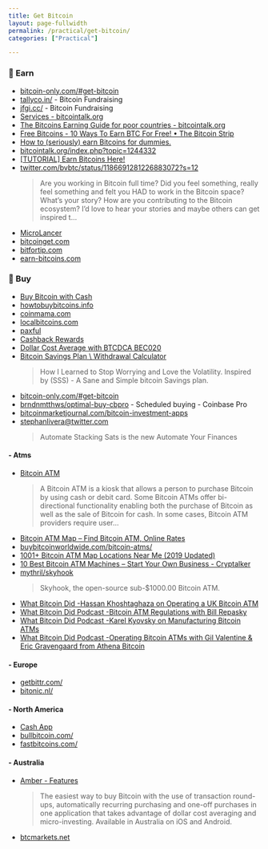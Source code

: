 ```yaml
---
title: Get Bitcoin
layout: page-fullwidth
permalink: /practical/get-bitcoin/
categories: ["Practical"]

---
```


### 💱 Earn

* [bitcoin-only.com/#get-bitcoin](https://bitcoin-only.com/#get-bitcoin) 
* [tallyco.in/](https://tallyco.in/) - Bitcoin Fundraising 
* [jfgi.cc/](https://www.jfgi.cc/) - Bitcoin Fundraising
* [Services - bitcointalk.org](https://bitcointalk.org/index.php?board=52.0)
* [The Bitcoins Earning Guide for poor countries - bitcointalk.org](https://bitcointalk.org/index.php?topic=1263461.0)
* [Free Bitcoins - 10 Ways To Earn BTC For Free! • The Bitcoin Strip](https://thebitcoinstrip.com/free-bitcoins/)
* [How to (seriously) earn Bitcoins for dummies.](https://bitcointalk.org/index.php?topic=1414824.msg14335511)
* [bitcointalk.org/index.php?topic=1244332](https://bitcointalk.org/index.php?topic=1244332)
* [[TUTORIAL] Earn Bitcoins Here!](https://bitcointalk.org/index.php?topic=1244332)
* [twitter.com/bvbtc/status/1186691281226883072?s=12](https://twitter.com/bvbtc/status/1186691281226883072?s=12)
  > Are you working in Bitcoin full time? Did you feel something, really feel something and felt you HAD to work in the Bitcoin space? What’s your story? How are you contributing to the Bitcoin ecosystem? I’d love to hear your stories and maybe others can get inspired t...
* [MicroLancer](https://microlancer.io/)
* [bitcoinget.com](https://www.bitcoinget.com)
* [bitfortip.com](https://www.bitfortip.com)
* [earn-bitcoins.com](http://earn-bitcoins.com)



### 💱 Buy

* [Buy Bitcoin with Cash](https://www.buybitcoinworldwide.com/en/buy-bitcoins-with-cash/)
* [howtobuybitcoins.info](https://howtobuybitcoins.info)
* [coinmama.com](https://coinmama.com/)
* [localbitcoins.com](https://localbitcoins.com/)
* [paxful](https://paxful.com)
* [Cashback Rewards](https://cryptonews.com/exclusives/top-5-bitcoin-cashback-rewards-apps-you-can-use-to-earn-bitc-4234.htm)
* [Dollar Cost Average with BTCDCA BEC020](https://anchor.fm/podcast-8f267c0/episodes/Dollar-Cost-Average-with-BTCDCA-BEC020-e49o8b)
* [Bitcoin Savings Plan \ Withdrawal Calculator](https://jlopp.github.io/bitcoin-savings-plan/)
  > How I Learned to Stop Worrying and Love the Volatility. Inspired by (SSS) - A Sane and Simple bitcoin Savings plan.
* [bitcoin-only.com/#get-bitcoin](https://bitcoin-only.com/#get-bitcoin)
* [brndnmtthws/optimal-buy-cbpro](https://github.com/brndnmtthws/optimal-buy-cbpro) - Scheduled buying - Coinbase Pro
* [bitcoinmarketjournal.com/bitcoin-investment-apps](https://www.bitcoinmarketjournal.com/bitcoin-investment-apps/)
* [stephanlivera@twitter.com](https://twitter.com/stephanlivera/status/1188652951381741568?s=12)
  > Automate Stacking Sats is the new Automate Your Finances

#### - Atms

* [Bitcoin ATM](https://en.wikipedia.org/wiki/Bitcoin_ATM)
  > A Bitcoin ATM is a kiosk that allows a person to purchase Bitcoin by using cash or debit card. Some Bitcoin ATMs offer bi-directional functionality enabling both the purchase of Bitcoin as well as the sale of Bitcoin for cash. In some cases, Bitcoin ATM providers require user...
* [Bitcoin ATM Map – Find Bitcoin ATM, Online Rates](https://coinatmradar.com/)
* [buybitcoinworldwide.com/bitcoin-atms/](https://www.buybitcoinworldwide.com/bitcoin-atms/)
* [1001+ Bitcoin ATM Map Locations Near Me (2019 Updated)](https://www.buybitcoinworldwide.com/bitcoin-atms/)
* [10 Best Bitcoin ATM Machines – Start Your Own Business - Cryptalker](https://cryptalker.com/best-bitcoin-atm/)
* [mythril/skyhook](https://github.com/mythril/skyhook)
  > Skyhook, the open-source sub-$1000.00 Bitcoin ATM. 
* [‎What Bitcoin Did -Hassan Khoshtaghaza on Operating a UK Bitcoin ATM](https://podcasts.apple.com/us/podcast/the-what-bitcoin-did-podcast/id1317356120?i=1000447036421)
* [‎What Bitcoin Did Podcast -Bitcoin ATM Regulations with Bill Repasky](https://podcasts.apple.com/us/podcast/the-what-bitcoin-did-podcast/id1317356120?i=1000446960692)
* [‎What Bitcoin Did Podcast -Karel Kyovsky on Manufacturing Bitcoin ATMs](https://podcasts.apple.com/us/podcast/the-what-bitcoin-did-podcast/id1317356120?i=1000446788790)
* [‎What Bitcoin Did Podcast -Operating Bitcoin ATMs with Gil Valentine & Eric Gravengaard from Athena Bitcoin](https://podcasts.apple.com/us/podcast/the-what-bitcoin-did-podcast/id1317356120?i=1000446698547)

#### - Europe

* [getbittr.com/](https://www.getbittr.com/) 
* [bitonic.nl/](https://bitonic.nl/)

#### - North America

* [Cash App](https://cash.app/)
* [bullbitcoin.com/](https://bullbitcoin.com/)
* [fastbitcoins.com/](https://fastbitcoins.com/)

#### - Australia

* [Amber - Features](https://getamber.io/features.html)
  > The easiest way to buy Bitcoin with the use of transaction round-ups, automatically recurring purchasing and one-off purchases in one application that takes advantage of dollar cost averaging and micro-investing. Available in Australia on iOS and Android.
* [btcmarkets.net](https://www.btcmarkets.net/)
